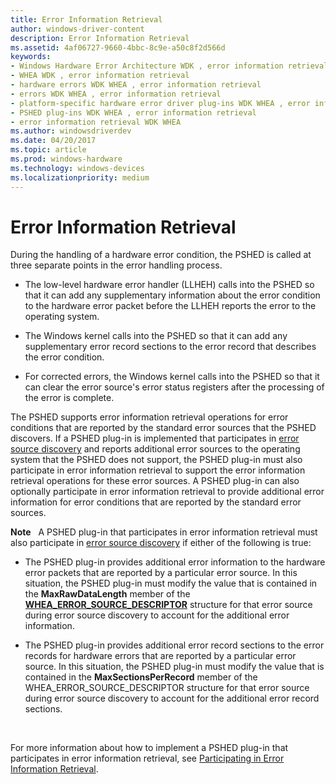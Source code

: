 ```yaml
---
title: Error Information Retrieval
author: windows-driver-content
description: Error Information Retrieval
ms.assetid: 4af06727-9660-4bbc-8c9e-a50c8f2d566d
keywords:
- Windows Hardware Error Architecture WDK , error information retrieval
- WHEA WDK , error information retrieval
- hardware errors WDK WHEA , error information retrieval
- errors WDK WHEA , error information retrieval
- platform-specific hardware error driver plug-ins WDK WHEA , error information retrieval
- PSHED plug-ins WDK WHEA , error information retrieval
- error information retrieval WDK WHEA
ms.author: windowsdriverdev
ms.date: 04/20/2017
ms.topic: article
ms.prod: windows-hardware
ms.technology: windows-devices
ms.localizationpriority: medium
---
```


# Error Information Retrieval


During the handling of a hardware error condition, the PSHED is called at three separate points in the error handling process.

-   The low-level hardware error handler (LLHEH) calls into the PSHED so that it can add any supplementary information about the error condition to the hardware error packet before the LLHEH reports the error to the operating system.

-   The Windows kernel calls into the PSHED so that it can add any supplementary error record sections to the error record that describes the error condition.

-   For corrected errors, the Windows kernel calls into the PSHED so that it can clear the error source's error status registers after the processing of the error is complete.

The PSHED supports error information retrieval operations for error conditions that are reported by the standard error sources that the PSHED discovers. If a PSHED plug-in is implemented that participates in [error source discovery](error-source-discovery.md) and reports additional error sources to the operating system that the PSHED does not support, the PSHED plug-in must also participate in error information retrieval to support the error information retrieval operations for these error sources. A PSHED plug-in can also optionally participate in error information retrieval to provide additional error information for error conditions that are reported by the standard error sources.

**Note**   A PSHED plug-in that participates in error information retrieval must also participate in [error source discovery](error-source-discovery.md) if either of the following is true:
-   The PSHED plug-in provides additional error information to the hardware error packets that are reported by a particular error source. In this situation, the PSHED plug-in must modify the value that is contained in the **MaxRawDataLength** member of the [**WHEA\_ERROR\_SOURCE\_DESCRIPTOR**](https://msdn.microsoft.com/library/windows/hardware/ff560505) structure for that error source during error source discovery to account for the additional error information.

-   The PSHED plug-in provides additional error record sections to the error records for hardware errors that are reported by a particular error source. In this situation, the PSHED plug-in must modify the value that is contained in the **MaxSectionsPerRecord** member of the WHEA\_ERROR\_SOURCE\_DESCRIPTOR structure for that error source during error source discovery to account for the additional error record sections.

 

For more information about how to implement a PSHED plug-in that participates in error information retrieval, see [Participating in Error Information Retrieval](participating-in-error-information-retrieval.md).

 

 





